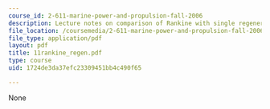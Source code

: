 ```yaml
---
course_id: 2-611-marine-power-and-propulsion-fall-2006
description: Lecture notes on comparison of Rankine with single regeneration.
file_location: /coursemedia/2-611-marine-power-and-propulsion-fall-2006/1724de3da37efc23309451bb4c490f65_11rankine_regen.pdf
file_type: application/pdf
layout: pdf
title: 11rankine_regen.pdf
type: course
uid: 1724de3da37efc23309451bb4c490f65

---
```

None